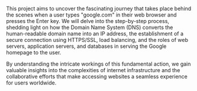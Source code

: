 This project aims to uncover the fascinating journey that takes place behind the scenes when a user types "google.com" in their web browser and presses the Enter key. We will delve into the step-by-step process, shedding light on how the Domain Name System (DNS) converts the human-readable domain name into an IP address, the establishment of a secure connection using HTTPS/SSL, load balancing, and the roles of web servers, application servers, and databases in serving the Google homepage to the user.

By understanding the intricate workings of this fundamental action, we gain valuable insights into the complexities of internet infrastructure and the collaborative efforts that make accessing websites a seamless experience for users worldwide.
